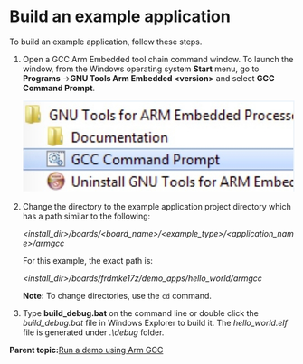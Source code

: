 # Build an example application 

To build an example application, follow these steps.

1.  Open a GCC Arm Embedded tool chain command window. To launch the window, from the Windows operating system **Start** menu, go to **Programs** -\>**GNU Tools Arm Embedded <version\>** and select **GCC Command Prompt**.

    ![](../images/arm_gcc_launch_command_prompt.png "Launch command prompt")

2.  Change the directory to the example application project directory which has a path similar to the following:

    *<install\_dir\>/boards/<board\_name\>/<example\_type\>/<application\_name\>/armgcc*

    For this example, the exact path is:

    *<install\_dir\>/boards/frdmke17z/demo\_apps/hello\_world/armgcc*

    **Note:** To change directories, use the `cd` command.

3.  Type **build\_debug.bat** on the command line or double click the *build\_debug.bat* file in Windows Explorer to build it. The *hello\_world.elf* file is generated under *.\\debug* folder.


**Parent topic:**[Run a demo using Arm GCC](../topics/run_a_demo_using_arm_gcc.md)

